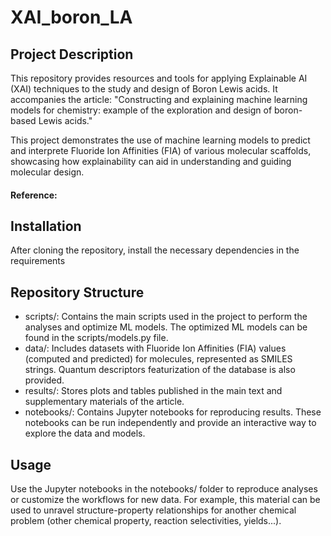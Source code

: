 # XAI_boron_LA

## Project Description
This repository provides resources and tools for applying Explainable AI (XAI) techniques to the study and design of Boron Lewis acids. It accompanies the article:
"Constructing and explaining machine learning models for chemistry: example of the exploration and design of boron-based Lewis acids."

This project demonstrates the use of machine learning models to predict and interprete Fluoride Ion Affinities (FIA) of various molecular scaffolds, showcasing how explainability can aid in understanding and guiding molecular design.

#### Reference:

## Installation
After cloning the repository, install the necessary dependencies in the requirements

## Repository Structure
- scripts/: Contains the main scripts used in the project to perform the analyses and optimize ML models. The optimized ML models can be found in the scripts/models.py file.
- data/: Includes datasets with Fluoride Ion Affinities (FIA) values (computed and predicted) for molecules, represented as SMILES strings. Quantum descriptors featurization of the database is also provided.
- results/: Stores plots and tables published in the main text and supplementary materials of the article.
- notebooks/: Contains Jupyter notebooks for reproducing results. These notebooks can be run independently and provide an interactive way to explore the data and models.


## Usage
Use the Jupyter notebooks in the notebooks/ folder to reproduce analyses or customize the workflows for new data. For example, this material can be used to unravel structure-property relationships for another chemical problem (other chemical property, reaction selectivities, yields...).


